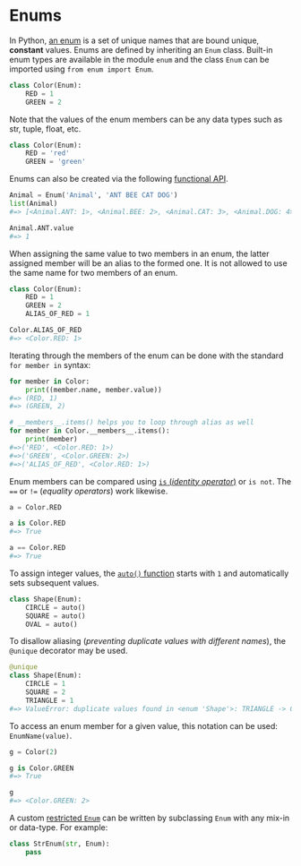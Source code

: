 # Enums <!-- omit in toc -->

In Python, [an enum][enum-docs] is a set of unique names that are bound unique,
**constant** values. Enums are defined by inheriting an `Enum` class. Built-in
enum types are available in the module `enum` and the class `Enum` can be
imported using `from enum import Enum`.

```python
class Color(Enum):
    RED = 1
    GREEN = 2
```

Note that the values of the enum members can be any data types such as str,
tuple, float, etc.

```python
class Color(Enum):
    RED = 'red'
    GREEN = 'green'
```

Enums can also be created via the following [functional
API][enum-functional-api].

```python
Animal = Enum('Animal', 'ANT BEE CAT DOG')
list(Animal)
#=> [<Animal.ANT: 1>, <Animal.BEE: 2>, <Animal.CAT: 3>, <Animal.DOG: 4>]

Animal.ANT.value
#=> 1
```

When assigning the same value to two members in an enum, the latter assigned
member will be an alias to the formed one. It is not allowed to use the same
name for two members of an enum.

```python
class Color(Enum):
    RED = 1
    GREEN = 2
    ALIAS_OF_RED = 1

Color.ALIAS_OF_RED
#=> <Color.RED: 1>
```

Iterating through the members of the enum can be done with the standard
`for member in` syntax:

```python
for member in Color:
    print((member.name, member.value))
#=> (RED, 1)
#=> (GREEN, 2)

# __members__.items() helps you to loop through alias as well
for member in Color.__members__.items():
    print(member)
#=>('RED', <Color.RED: 1>)
#=>('GREEN', <Color.GREEN: 2>)
#=>('ALIAS_OF_RED', <Color.RED: 1>)
```

Enum members can be compared using [`is` (_identity
operator_)][identity-keyword] or `is not`. The `==` or `!=` (_equality
operators_) work likewise.

```python
a = Color.RED

a is Color.RED
#=> True

a == Color.RED
#=> True
```

To assign integer values, the [`auto()` function][enum-auto-docs] starts with
`1` and automatically sets subsequent values.

```python
class Shape(Enum):
    CIRCLE = auto()
    SQUARE = auto()
    OVAL = auto()
```

To disallow aliasing (_preventing duplicate values with different names_), the
`@unique` decorator may be used.

```python
@unique
class Shape(Enum):
    CIRCLE = 1
    SQUARE = 2
    TRIANGLE = 1
#=> ValueError: duplicate values found in <enum 'Shape'>: TRIANGLE -> CIRCLE
```

To access an enum member for a given value, this notation can be used:
`EnumName(value)`.

```python
g = Color(2)

g is Color.GREEN
#=> True

g
#=> <Color.GREEN: 2>
```

A custom [restricted `Enum`][restricted-enums] can be written by subclassing
`Enum` with any mix-in or data-type. For example:

```python
class StrEnum(str, Enum):
    pass
```

[enum-auto-docs]: https://docs.python.org/3/library/enum.html#using-auto
[enum-docs]: https://docs.python.org/3/library/enum.html
[enum-functional-api]:
  https://docs.python.org/3/library/enum.html#functional-api
[identity-keyword]: https://www.w3schools.com/python/ref_keyword_is.asp
[restricted-enums]:
  https://docs.python.org/3/library/enum.html#restricted-enum-subclassing
